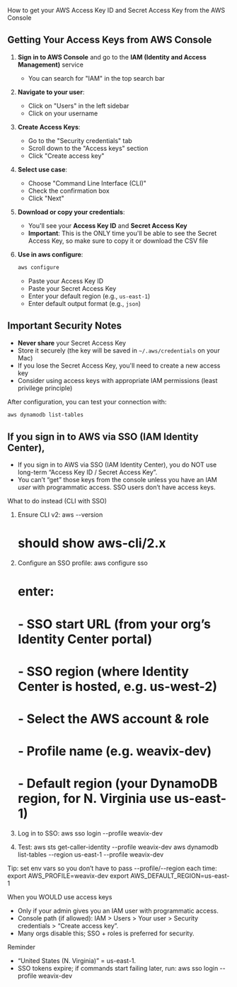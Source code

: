 How to get your AWS Access Key ID and Secret Access Key from the AWS Console 

## Getting Your Access Keys from AWS Console

1. **Sign in to AWS Console** and go to the **IAM (Identity and Access Management)** service
   - You can search for "IAM" in the top search bar

2. **Navigate to your user**:
   - Click on "Users" in the left sidebar
   - Click on your username

3. **Create Access Keys**:
   - Go to the "Security credentials" tab
   - Scroll down to the "Access keys" section
   - Click "Create access key"

4. **Select use case**:
   - Choose "Command Line Interface (CLI)"
   - Check the confirmation box
   - Click "Next"

5. **Download or copy your credentials**:
   - You'll see your **Access Key ID** and **Secret Access Key**
   - **Important**: This is the ONLY time you'll be able to see the Secret Access Key, so make sure to copy it or download the CSV file

6. **Use in aws configure**:
   ```bash
   aws configure
   ```
   - Paste your Access Key ID
   - Paste your Secret Access Key
   - Enter your default region (e.g., `us-east-1`)
   - Enter default output format (e.g., `json`)

## Important Security Notes

- **Never share** your Secret Access Key
- Store it securely (the key will be saved in `~/.aws/credentials` on your Mac)
- If you lose the Secret Access Key, you'll need to create a new access key
- Consider using access keys with appropriate IAM permissions (least privilege principle)

After configuration, you can test your connection with:
```bash
aws dynamodb list-tables
```

## If you sign in to AWS via SSO (IAM Identity Center),

- If you sign in to AWS via SSO (IAM Identity Center), you do NOT use long-term “Access Key ID / Secret Access Key”.
- You can’t “get” those keys from the console unless you have an IAM *user* with programmatic access. SSO users don’t have access keys.

What to do instead (CLI with SSO)
1) Ensure CLI v2:
   aws --version
   # should show aws-cli/2.x

2) Configure an SSO profile:
   aws configure sso
   # enter:
   # - SSO start URL (from your org’s Identity Center portal)
   # - SSO region (where Identity Center is hosted, e.g. us-west-2)
   # - Select the AWS account & role
   # - Profile name (e.g. weavix-dev)
   # - Default region (your DynamoDB region, for N. Virginia use us-east-1)

3) Log in to SSO:
   aws sso login --profile weavix-dev

4) Test:
   aws sts get-caller-identity --profile weavix-dev
   aws dynamodb list-tables --region us-east-1 --profile weavix-dev

Tip: set env vars so you don’t have to pass --profile/--region each time:
   export AWS_PROFILE=weavix-dev
   export AWS_DEFAULT_REGION=us-east-1

When you WOULD use access keys
- Only if your admin gives you an IAM user with programmatic access.
- Console path (if allowed): IAM > Users > Your user > Security credentials > “Create access key”.
- Many orgs disable this; SSO + roles is preferred for security.

Reminder
- “United States (N. Virginia)” = us-east-1.
- SSO tokens expire; if commands start failing later, run:
  aws sso login --profile weavix-dev
```
